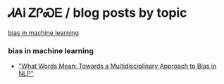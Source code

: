 # ᏗᎪᎥ ᏃᎵᏍᎬ / blog posts by topic

[bias in machine learning](#bias-in-machine-learning)

### bias in machine learning

* ["What Words Mean: Towards a Multidisciplinary Approach to Bias in NLP"](https://IndigenousEngineering.github.io/blog/posts/what_words_mean.html)
